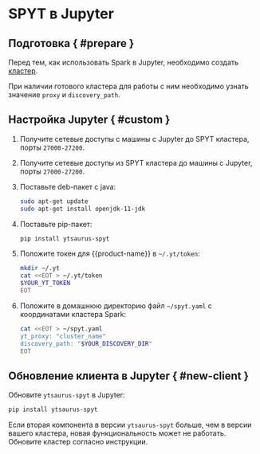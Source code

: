 # SPYT в Jupyter

##  Подготовка { #prepare }

Перед тем, как использовать Spark в Jupyter, необходимо создать [кластер](../../../../../user-guide/data-processing/spyt/cluster/cluster-start.md).

При наличии готового кластера для работы с ним необходимо узнать значение `proxy` и `discovery_path`.

##  Настройка Jupyter { #custom }

1. Получите сетевые доступы с машины с Jupyter до SPYT кластера, порты `27000-27200`.
2. Получите сетевые доступы из SPYT кластера до машины с Jupyter, порты `27000-27200`.
3. Поставьте  deb-пакет с java:
    ```bash
    sudo apt-get update
    sudo apt-get install openjdk-11-jdk

    ```
4. Поставьте pip-пакет:

    ```bash
    pip install ytsaurus-spyt

    ```
5. Положите токен для {{product-name}} в `~/.yt/token`:
    ```bash
    mkdir ~/.yt
    cat <<EOT > ~/.yt/token
    $YOUR_YT_TOKEN
    EOT
    ```
6. Положите в домашнюю директорию файл `~/spyt.yaml` с координатами кластера Spark:

    ```bash
    cat <<EOT > ~/spyt.yaml
    yt_proxy: "cluster_name"
    discovery_path: "$YOUR_DISCOVERY_DIR"
    EOT
    ```

## Обновление клиента в Jupyter { #new-client }

Обновите `ytsaurus-spyt` в Jupyter:

```bash
pip install ytsaurus-spyt
```
Если вторая компонента в версии `ytsaurus-spyt` больше, чем в версии вашего кластера, новая функциональность может не работать. Обновите кластер согласно инструкции.




